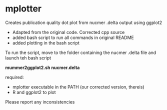 # mplotter
Creates publication quality dot plot from nucmer .delta output using ggplot2

* Adapted from the original code. Corrected cpp source
* added bash script to run all commands in original README
* added plotting in the bash script

To run the script, move to the folder containing the nucmer .delta file and launch teh bash script

**mummer2ggplot2.sh nucmer.delta**

required: 

* mplotter executable in the PATH (our corrected version, thereis)
* R and ggplot2 to plot

Please report any inconsistencies
